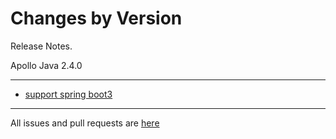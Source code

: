 Changes by Version
==================
Release Notes.

Apollo Java 2.4.0

------------------
* [support spring boot3](https://github.com/apolloconfig/apollo-java/pull/82)

------------------
All issues and pull requests are [here](https://github.com/apolloconfig/apollo-java/milestone/4?closed=1)